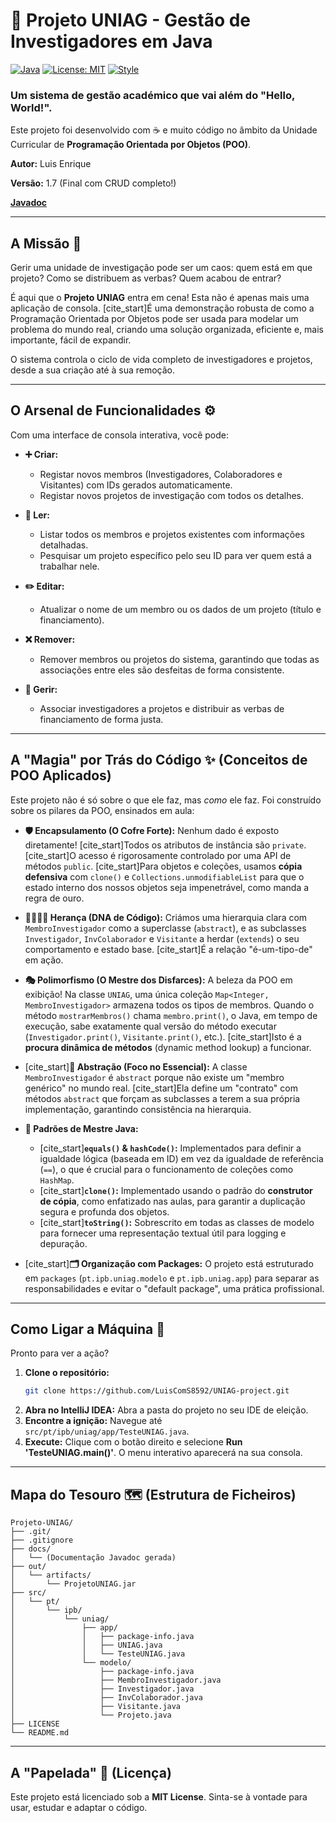 # 🚀 Projeto UNIAG - Gestão de Investigadores em Java

[![Java](https://img.shields.io/badge/Linguagem-Java%2017%2B-DB413D.svg)](https://www.oracle.com/java/technologies/downloads/)
[![License: MIT](https://img.shields.io/badge/Licença-MIT-blue.svg)](https://opensource.org/licenses/MIT)
[![Style](https://img.shields.io/badge/Estilo-Criativo%20%26%20Robusto-green.svg)]()

### Um sistema de gestão académico que vai além do "Hello, World!".

Este projeto foi desenvolvido com ☕ e muito código no âmbito da Unidade Curricular de **Programação Orientada por Objetos (POO)**.

**Autor:** Luis Enrique

**Versão:** 1.7 (Final com CRUD completo!)

**[Javadoc](https://luiscoms8592.github.io/UNIAG-project/)**

---

## A Missão 🎯

Gerir uma unidade de investigação pode ser um caos: quem está em que projeto? Como se distribuem as verbas? Quem acabou de entrar?

É aqui que o **Projeto UNIAG** entra em cena! Esta não é apenas mais uma aplicação de consola. [cite_start]É uma demonstração robusta de como a Programação Orientada por Objetos pode ser usada para modelar um problema do mundo real, criando uma solução organizada, eficiente e, mais importante, fácil de expandir.

O sistema controla o ciclo de vida completo de investigadores e projetos, desde a sua criação até à sua remoção.

---

## O Arsenal de Funcionalidades ⚙️

Com uma interface de consola interativa, você pode:

* **➕ Criar:**
    * Registar novos membros (Investigadores, Colaboradores e Visitantes) com IDs gerados automaticamente.
    * Registar novos projetos de investigação com todos os detalhes.

* **🔎 Ler:**
    * Listar todos os membros e projetos existentes com informações detalhadas.
    * Pesquisar um projeto específico pelo seu ID para ver quem está a trabalhar nele.

* **✏️ Editar:**
    * Atualizar o nome de um membro ou os dados de um projeto (título e financiamento).

* **❌ Remover:**
    * Remover membros ou projetos do sistema, garantindo que todas as associações entre eles são desfeitas de forma consistente.

* **🔗 Gerir:**
    * Associar investigadores a projetos e distribuir as verbas de financiamento de forma justa.

---

## A "Magia" por Trás do Código ✨ (Conceitos de POO Aplicados)

Este projeto não é só sobre o que ele faz, mas *como* ele faz. Foi construído sobre os pilares da POO, ensinados em aula:

* **🛡️ Encapsulamento (O Cofre Forte):** Nenhum dado é exposto diretamente! [cite_start]Todos os atributos de instância são `private`. [cite_start]O acesso é rigorosamente controlado por uma API de métodos `public`. [cite_start]Para objetos e coleções, usamos **cópia defensiva** com `clone()` e `Collections.unmodifiableList` para que o estado interno dos nossos objetos seja impenetrável, como manda a regra de ouro.

* **👨‍👩‍👧‍👦 Herança (DNA de Código):** Criámos uma hierarquia clara com `MembroInvestigador` como a superclasse (`abstract`), e as subclasses `Investigador`, `InvColaborador` e `Visitante` a herdar (`extends`) o seu comportamento e estado base. [cite_start]É a relação "é-um-tipo-de" em ação.

* **🎭 Polimorfismo (O Mestre dos Disfarces):** A beleza da POO em exibição! Na classe `UNIAG`, uma única coleção `Map<Integer, MembroInvestigador>` armazena todos os tipos de membros. Quando o método `mostrarMembros()` chama `membro.print()`, o Java, em tempo de execução, sabe exatamente qual versão do método executar (`Investigador.print()`, `Visitante.print()`, etc.). [cite_start]Isto é a **procura dinâmica de métodos** (dynamic method lookup) a funcionar.

* [cite_start]**🧠 Abstração (Foco no Essencial):** A classe `MembroInvestigador` é `abstract` porque não existe um "membro genérico" no mundo real. [cite_start]Ela define um "contrato" com métodos `abstract` que forçam as subclasses a terem a sua própria implementação, garantindo consistência na hierarquia.

* **📜 Padrões de Mestre Java:**
    * [cite_start]**`equals()` & `hashCode()`:** Implementados para definir a igualdade lógica (baseada em ID) em vez da igualdade de referência (`==`), o que é crucial para o funcionamento de coleções como `HashMap`. 
    * [cite_start]**`clone()`:** Implementado usando o padrão do **construtor de cópia**, como enfatizado nas aulas, para garantir a duplicação segura e profunda dos objetos. 
    * [cite_start]**`toString()`:** Sobrescrito em todas as classes de modelo para fornecer uma representação textual útil para logging e depuração. 

* [cite_start]**🗂️ Organização com Packages:** O projeto está estruturado em `packages` (`pt.ipb.uniag.modelo` e `pt.ipb.uniag.app`) para separar as responsabilidades e evitar o "default package", uma prática profissional. 

---

## Como Ligar a Máquina 🚀

Pronto para ver a ação?

1.  **Clone o repositório:**
    ```bash
    git clone https://github.com/LuisComS8592/UNIAG-project.git
    ```
2.  **Abra no IntelliJ IDEA:** Abra a pasta do projeto no seu IDE de eleição.
3.  **Encontre a ignição:** Navegue até `src/pt/ipb/uniag/app/TesteUNIAG.java`.
4.  **Execute:** Clique com o botão direito e selecione **Run 'TesteUNIAG.main()'**. O menu interativo aparecerá na sua consola.

---

## Mapa do Tesouro 🗺️ (Estrutura de Ficheiros)

```
Projeto-UNIAG/
├── .git/
├── .gitignore
├── docs/
│   └── (Documentação Javadoc gerada)
├── out/
│   └── artifacts/
│       └── ProjetoUNIAG.jar
├── src/
│   └── pt/
│       └── ipb/
│           └── uniag/
│               ├── app/
│               │   ├── package-info.java
│               │   ├── UNIAG.java
│               │   └── TesteUNIAG.java
│               └── modelo/
│                   ├── package-info.java
│                   ├── MembroInvestigador.java
│                   ├── Investigador.java
│                   ├── InvColaborador.java
│                   ├── Visitante.java
│                   └── Projeto.java
├── LICENSE
└── README.md
```

---

## A "Papelada" 📄 (Licença)

Este projeto está licenciado sob a **MIT License**. Sinta-se à vontade para usar, estudar e adaptar o código.
